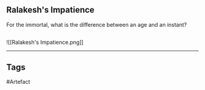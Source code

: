 ## Ralakesh's Impatience
For the immortal, what is the difference
between an age and an instant?
## 
![[Ralakesh's Impatience.png]]

---
## Tags
#Artefact